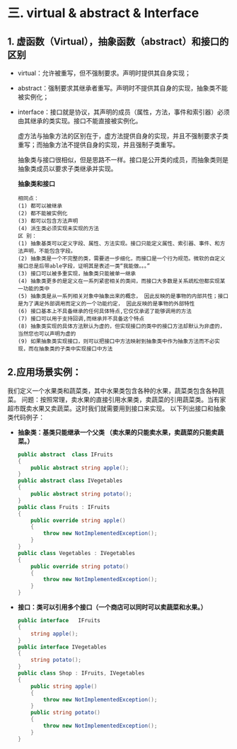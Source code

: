 # 三. virtual & abstract & Interface

## 1. 虚函数（Virtual），抽象函数（abstract）和接口的区别

- virtual：允许被重写，但不强制要求。声明时提供其自身实现；

- abstract：强制要求其继承者重写。声明时不提供其自身的实现，抽象类不能被实例化；

- interface：接口就是协议，其声明的成员（属性，方法，事件和索引器）必须由其继承的类实现。接口不能直接被实例化。

  虚方法与抽象方法的区别在于，虚方法提供自身的实现，并且不强制要求子类重写；而抽象方法不提供自身的实现，并且强制子类重写。

  抽象类与接口很相似，但是思路不一样。接口是公开类的成员，而抽象类则是抽象类成员以要求子类继承并实现。

  **抽象类和接口**

  ```
  相同点：
  (1) 都可以被继承
  (2) 都不能被实例化
  (3) 都可以包含方法声明
  (4) 派生类必须实现未实现的方法
  区 别：
  (1) 抽象基类可以定义字段、属性、方法实现。接口只能定义属性、索引器、事件、和方法声明，不能包含字段。
  (2) 抽象类是一个不完整的类，需要进一步细化，而接口是一个行为规范。微软的自定义接口总是后带able字段，证明其是表述一类“我能做。。。”
  (3) 接口可以被多重实现，抽象类只能被单一继承
  (4) 抽象类更多的是定义在一系列紧密相关的类间，而接口大多数是关系疏松但都实现某一功能的类中
  (5) 抽象类是从一系列相关对象中抽象出来的概念， 因此反映的是事物的内部共性；接口是为了满足外部调用而定义的一个功能约定， 因此反映的是事物的外部特性
  (6) 接口基本上不具备继承的任何具体特点,它仅仅承诺了能够调用的方法    
  (7) 接口可以用于支持回调,而继承并不具备这个特点
  (8) 抽象类实现的具体方法默认为虚的，但实现接口的类中的接口方法却默认为非虚的，当然您也可以声明为虚的 
  (9) 如果抽象类实现接口，则可以把接口中方法映射到抽象类中作为抽象方法而不必实现，而在抽象类的子类中实现接口中方法
  ```



## 2.应用场景实例：
我们定义一个水果类和蔬菜类，其中水果类包含各种的水果，蔬菜类包含各种蔬菜。
问题：按照常理，卖水果的直接引用水果类，卖蔬菜的引用蔬菜类。当有家超市既卖水果又卖蔬菜。这时我们就需要用到接口来实现。
以下列出接口和抽象类代码例子：

- **抽象类：基类只能继承一个父类 （卖水果的只能卖水果，卖蔬菜的只能卖蔬菜。）**

  ```c#
  public abstract  class IFruits
  {
      public abstract string apple();
  }
  public abstract class IVegetables
  {
      public abstract string potato();
  }
  public class Fruits : IFruits
  {
      public override string apple()
      {
          throw new NotImplementedException();
      }
  }
  public class Vegetables : IVegetables
  {
      public override string potato()
      {
          throw new NotImplementedException();
      }
  }
  ```

- **接口：类可以引用多个接口（一个商店可以同时可以卖蔬菜和水果。）**

  ```c#
  public interface   IFruits
  {
      string apple();
  }
  public interface IVegetables
  {
      string potato();
  }
  public class Shop : IFruits, IVegetables
  {
      public string apple()
      {
          throw new NotImplementedException();
      }
      public string potato()
      {
          throw new NotImplementedException();
      }
  }
  ```

